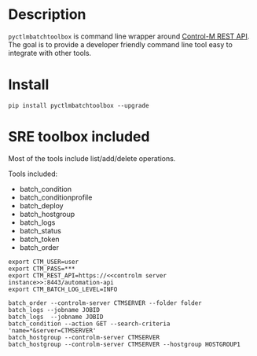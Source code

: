 
# Description
`pyctlmbatchtoolbox` is command line wrapper around [Control-M REST API](https://docs.bmc.com/docs/automation-api/918/services-783053199.html#Services-TopIntroduction). The goal is to provide a developer friendly 
command line tool easy to integrate with other tools.

# Install
```
pip install pyctlmbatchtoolbox --upgrade
```

# SRE toolbox included
Most of the tools include list/add/delete operations.

Tools included:
* batch_condition
* batch_conditionprofile
* batch_deploy
* batch_hostgroup
* batch_logs
* batch_status
* batch_token
* batch_order
```commandline
export CTM_USER=user
export CTM_PASS=***
export CTM_REST_API=https://<<controlm server instance>>:8443/automation-api
export CTM_BATCH_LOG_LEVEL=INFO

batch_order --controlm-server CTMSERVER --folder folder  
batch_logs --jobname JOBID 
batch_logs  --jobname JOBID
batch_condition --action GET --search-criteria 'name=*&server=CTMSERVER' 
batch_hostgroup --controlm-server CTMSERVER 
batch_hostgroup --controlm-server CTMSERVER --hostgroup HOSTGROUP1
```

